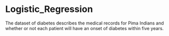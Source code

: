 # Logistic_Regression
The dataset of diabetes describes the medical records for Pima Indians and whether or not each patient will have an onset of diabetes within five years.
